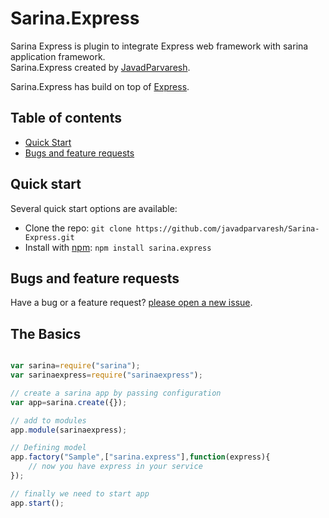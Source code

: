 # Sarina.Express

Sarina Express is plugin to integrate Express web framework with sarina application framework.  
Sarina.Express created by [JavadParvaresh](https://github.com/javadparvaresh).

Sarina.Express has build on top of [Express](http://expressjs.com/).

## Table of contents
- [Quick Start](#quick-start)
- [Bugs and feature requests](#bugs-and-feature-requests)

## Quick start

Several quick start options are available:
- Clone the repo: `git clone https://github.com/javadparvaresh/Sarina-Express.git`
- Install with [npm](https://www.npmjs.com): `npm install sarina.express`


## Bugs and feature requests

Have a bug or a feature request? [please open a new issue](https://github.com/javadparvaresh/Sarina-Express/issues/new).

## The Basics
```javascript

var sarina=require("sarina");
var sarinaexpress=require("sarinaexpress");

// create a sarina app by passing configuration
var app=sarina.create({});

// add to modules
app.module(sarinaexpress);

// Defining model
app.factory("Sample",["sarina.express"],function(express){
    // now you have express in your service
});

// finally we need to start app
app.start();

```
